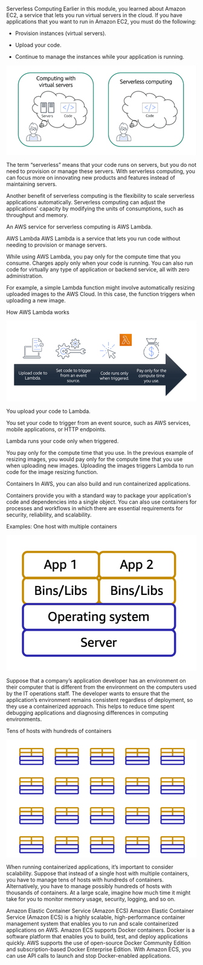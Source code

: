 Serverless Computing
Earlier in this module, you learned about Amazon EC2, a service that lets you run virtual servers in the cloud. If you have applications that you want to run in Amazon EC2, you must do the following:

- Provision instances (virtual servers).

- Upload your code.

 - Continue to manage the instances while your application is running.

 ![alt text](image-9.png)

 The term “serverless” means that your code runs on servers, but you do not need to provision or manage these servers. With serverless computing, you can focus more on innovating new products and features instead of maintaining servers.

Another benefit of serverless computing is the flexibility to scale serverless applications automatically. Serverless computing can adjust the applications' capacity by modifying the units of consumptions, such as throughput and memory.

An AWS service for serverless computing is AWS Lambda.

AWS Lambda
AWS Lambda
 is a service that lets you run code without needing to provision or manage servers.

While using AWS Lambda, you pay only for the compute time that you consume. Charges apply only when your code is running. You can also run code for virtually any type of application or backend service, all with zero administration.

For example, a simple Lambda function might involve automatically resizing uploaded images to the AWS Cloud. In this case, the function triggers when uploading a new image.

How AWS Lambda works

![alt text](image-10.png)

You upload your code to Lambda.

You set your code to trigger from an event source, such as AWS services, mobile applications, or HTTP endpoints.

Lambda runs your code only when triggered.

You pay only for the compute time that you use. In the previous example of resizing images, you would pay only for the compute time that you use when uploading new images. Uploading the images triggers Lambda to run code for the image resizing function.

Containers
In AWS, you can also build and run containerized applications.

Containers provide you with a standard way to package your application's code and dependencies into a single object. You can also use containers for processes and workflows in which there are essential requirements for security, reliability, and scalability.

Examples:
One host with multiple containers

![alt text](image-11.png)

Suppose that a company’s application developer has an environment on their computer that is different from the environment on the computers used by the IT operations staff. The developer wants to ensure that the application’s environment remains consistent regardless of deployment, so they use a containerized approach. This helps to reduce time spent debugging applications and diagnosing differences in computing environments.


Tens of hosts with hundreds of containers

![alt text](image-12.png)

When running containerized applications, it’s important to consider scalability. Suppose that instead of a single host with multiple containers, you have to manage tens of hosts with hundreds of containers. Alternatively, you have to manage possibly hundreds of hosts with thousands of containers. At a large scale, imagine how much time it might take for you to monitor memory usage, security, logging, and so on.

Amazon Elastic Container Service (Amazon ECS)
Amazon Elastic Container Service (Amazon ECS)
 is a highly scalable, high-performance container management system that enables you to run and scale containerized applications on AWS.
Amazon ECS supports Docker containers.
Docker
 is a software platform that enables you to build, test, and deploy applications quickly. AWS supports the use of open-source Docker Community Edition and subscription-based Docker Enterprise Edition. With Amazon ECS, you can use API calls to launch and stop Docker-enabled applications.
